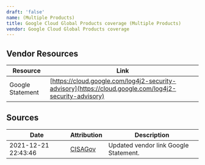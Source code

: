 ```yaml
---
draft: 'false'
name: (Multiple Products)
title: Google Cloud Global Products coverage (Multiple Products)
vendor: Google Cloud Global Products coverage
---
```


## Vendor Resources
| Resource | Link |
| --- | --- |
| Google Statement | [https://cloud.google.com/log4j2-security-advisory](https://cloud.google.com/log4j2-security-advisory) |



## Sources
| Date | Attribution | Description |
| --- | --- | --- |
| 2021-12-21 22:43:46 | [CISAGov](https://raw.githubusercontent.com/cisagov/log4j-affected-db/develop/README.md) | Updated vendor link Google Statement.  |

